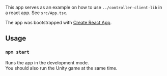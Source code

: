 This app serves as an example on how to use `../controller-client-lib` in a
react app.
See `src/App.tsx`.

The app was bootstrapped with [Create React App](https://github.com/facebook/create-react-app).

## Usage

### `npm start`

Runs the app in the development mode.<br />
You should also run the Unity game at the same time.
